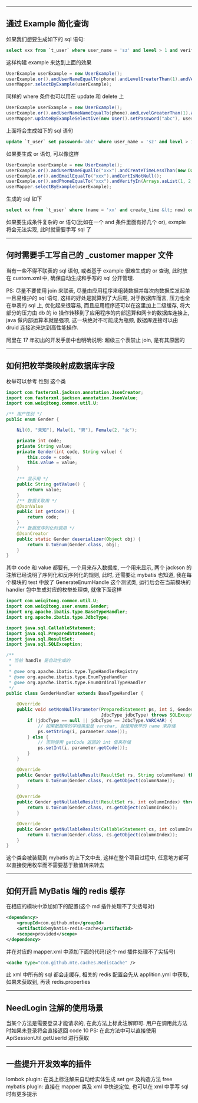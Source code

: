 ***
## 通过 Example 简化查询
如果我们想要生成如下的 sql 语句:
```sql
select xxx from `t_user` where user_name = 'sz' and level > 1 and verify in (1, 2, 3)
```
这样构建  example 来达到上面的效果
```java
UserExample userExample = new UserExample();
userExample.or().andUserNameEqualTo(phone).andLevelGreaterThan(1).andVerifyIn(Arrays.asList(1, 2, 3));
userMapper.selectByExample(userExample);
```
同样的 where 条件也可以用在 update 和 delete 上
```java
UserExample userExample = new UserExample();
userExample.or().andUserNameNameEqualTo(phone).andLevelGreaterThan(1).andVerifyIn(Arrays.asList(1, 2, 3));
userMapper.updateByExampleSelective(new User().setPassword("abc"), userExample);
```
上面将会生成如下的 sql 语句
```sql
update `t_user` set password='abc' where user_name = 'sz' and level > 1 and verify in (1, 2, 3)
```
如果要生成 or 语句, 可以像这样
```java
UserExample userExample = new UserExample();
userExample.or().andUserNameEqualTo("xxx").andCreateTimeLessThan(new Date());
userExample.or().andEmailEqualTo("xxx").andCertIsNotNull();
userExample.or().andPhoneEqualTo("xxx").andVerifyIn(Arrays.asList(1, 2, 3));
userMapper.selectByExample(userExample);
```
生成的 sql 如下
```sql
select xx from `t_user` where (name = 'xx' and create_time &lt; now) or (email = 'xxx' and `cert` is not null) or (phone = 'xxx' and verify in (1, 2, 3))
```

如果要生成条件复杂的 or 语句(比如在一个 and 条件里面有好几个 or), exmple 将会无法实现, 此时就需要手写 sql 了

***
## 何时需要手工写自己的 _customer mapper 文件
当有一些不得不联表的 sql 语句, 或者基于 example 很难生成的 or 查询, 此时放在 custom.xml 中, 确保自动生成和手写的 sql 分开管理.

PS: 尽量不要使用 join 来联表, 尽量由应用程序来组装数据并每次向数据库发起单一且易维护的 sql 语句, 这样的好处是就算到了大后期, 对于数据库而言, 压力也全在单表的 sql 上, 优化起来很容易, 而且应用程序还可以在这里加上二级缓存, 将大部分的压力由 db 的 io 操作转移到了应用程序的内部运算和网卡的数据库连接上, java 做内部运算本就是强项, 这一块绝对不可能成为瓶颈, 数据库连接可以由 druid 连接池来达到高性能操作.

阿里在 17 年初出的开发手册中也明确说明: 超级三个表禁止 join, 是有其原因的

***
## 如何把枚举类映射成数据库字段
枚举可以参考 性别 这个类
```java
import com.fasterxml.jackson.annotation.JsonCreator;
import com.fasterxml.jackson.annotation.JsonValue;
import com.weiqitong.common.util.U;

/** 用户性别 */
public enum Gender {

    Nil(0, "未知"), Male(1, "男"), Female(2, "女");

    private int code;
    private String value;
    private Gender(int code, String value) {
        this.code = code;
        this.value = value;
    }

    /** 显示用 */
    public String getValue() {
        return value;
    }
    /** 数据关联用 */
    @JsonValue
    public int getCode() {
        return code;
    }
    /** 数据反序列化时调用 */
    @JsonCreator
    public static Gender deserializer(Object obj) {
        return U.toEnum(Gender.class, obj);
    }
}
```
其中 code 和 value 都要有, 一个用来存入数据库, 一个用来显示, 两个 jackson 的注解已经说明了序列化和反序列化的规则, 此时, 还需要让 mybatis 也知道, 我在每个模块的 test 中放了 GenerateEnumHandle 这个测试类, 运行后会在当前模块的 handler 包中生成对应的枚举处理类, 就像下面这样
```java
import com.weiqitong.common.util.U;
import com.weiqitong.user.enums.Gender;
import org.apache.ibatis.type.BaseTypeHandler;
import org.apache.ibatis.type.JdbcType;

import java.sql.CallableStatement;
import java.sql.PreparedStatement;
import java.sql.ResultSet;
import java.sql.SQLException;

/**
 * 当前 handle 是自动生成的
 *
 * @see org.apache.ibatis.type.TypeHandlerRegistry
 * @see org.apache.ibatis.type.EnumTypeHandler
 * @see org.apache.ibatis.type.EnumOrdinalTypeHandler
 */
public class GenderHandler extends BaseTypeHandler {

    @Override
    public void setNonNullParameter(PreparedStatement ps, int i, Gender parameter,
                                    JdbcType jdbcType) throws SQLException {
        if (jdbcType == null || jdbcType == JdbcType.VARCHAR) {
            // 如果数据库的字段类型是 varchar, 就使用枚举的 name 来存储
            ps.setString(i, parameter.name());
        } else {
            // 否则使用 getCode 返回的 int 值来存储
            ps.setInt(i, parameter.getCode());
        }
    }

    @Override
    public Gender getNullableResult(ResultSet rs, String columnName) throws SQLException {
        return U.toEnum(Gender.class, rs.getObject(columnName));
    }

    @Override
    public Gender getNullableResult(ResultSet rs, int columnIndex) throws SQLException {
        return U.toEnum(Gender.class, rs.getObject(columnIndex));
    }

    @Override
    public Gender getNullableResult(CallableStatement cs, int columnIndex) throws SQLException {
        return U.toEnum(Gender.class, cs.getObject(columnIndex));
    }
}
```
这个类会被装载到 mybatis 的上下文中去, 这样在整个项目过程中, 任意地方都可以直接使用枚举而不需要基于数值转来转去

***
## 如何开启 MyBatis 端的 redis 缓存
在相应的模块中添加如下的配置(这个 md 插件处理不了尖括号对)
```xml
<dependency>
    <groupId>com.github.mte</groupId>
    <artifactId>mybatis-redis-cache</artifactId>
    <scope>provided</scope>
</dependency>
```
并在对应的 mapper.xml 中添加下面的代码(这个 md 插件处理不了尖括号)
```xml
<cache type="com.github.mte.caches.RedisCache" />
```
此 xml 中所有的 sql 都会走缓存, 相关的 redis 配置会先从 applition.yml 中获取, 如果未获取到, 再读 redis.properties

***
## NeedLogin 注解的使用场景
当某个方法是需要登录才能请求的, 在此方法上标此注解即可. 用户在调用此方法时如果未登录将会直接返回 code 10
PS: 在此方法中可以直接使用 ApiSessionUtil.getUserId 进行获取

***
## 一些提升开发效率的插件

lombok plugin: 在类上标注解来自动给实体生成 set get 及构造方法
free mybatis plugin: 直接在 mapper 类及 xml 中快速定位, 也可以在 xml 中手写 sql 时有更多提示
